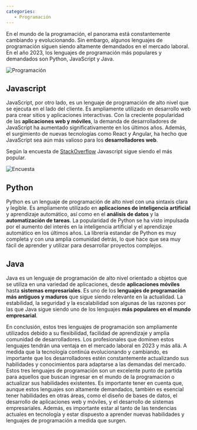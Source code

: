 ```yaml
---
categories:
   - Programación
---
```


En el mundo de la programación, el panorama está constantemente cambiando y evolucionando. Sin embargo, algunos lenguajes de programación siguen siendo altamente demandados en el mercado laboral. En el año 2023, los lenguajes de programación más populares y demandados son Python, JavaScript y Java.

![Programación](https://images.pexels.com/photos/577585/pexels-photo-577585.jpeg?auto=compress&cs=tinysrgb&w=1260&h=750&dpr=1)

## Javascript

JavaScript, por otro lado, es un lenguaje de programación de alto nivel que se ejecuta en el lado del cliente. Es ampliamente utilizado en desarrollo web para crear sitios y aplicaciones interactivas. Con la creciente popularidad de las **aplicaciones web y móviles**, la demanda de desarrolladores de JavaScript ha aumentado significativamente en los últimos años. Además, el surgimiento de nuevas tecnologías como React y Angular, ha hecho que JavaScript sea aún más valioso para los **desarrolladores web**.

Según la encuesta de [StackOverflow](https://survey.stackoverflow.co/2022/#most-popular-technologies-language) Javascript sigue siendo el más popular.

![Encuesta](https://dylanmeca.github.io/assets/img/encuesta-stackoverflow2022.png)

## Python

Python es un lenguaje de programación de alto nivel con una sintaxis clara y legible. Es ampliamente utilizado en **aplicaciones de inteligencia artificial** y aprendizaje automático, así como en el **análisis de datos** y la **automatización de tareas**. La popularidad de Python se ha visto impulsada por el aumento del interés en la inteligencia artificial y el aprendizaje automático en los últimos años. La librería estandar de Python es muy completa y con una amplia comunidad detrás, lo que hace que sea muy fácil de aprender y utilizar para desarrollar proyectos complejos.

## Java

Java es un lenguaje de programación de alto nivel orientado a objetos que se utiliza en una variedad de aplicaciones, desde **aplicaciones móviles** hasta **sistemas empresariales**. Es uno de los **lenguajes de programación más antiguos y maduros** que sigue siendo relevante en la actualidad. La estabilidad, la seguridad y la escalabilidad son algunas de las razones por las que Java sigue siendo uno de los lenguajes **más populares en el mundo empresarial**.

En conclusión, estos tres lenguajes de programación son ampliamente utilizados debido a su flexibilidad, facilidad de aprendizaje y amplia comunidad de desarrolladores. Los profesionales que dominen estos lenguajes tendrán una ventaja en el mercado laboral en 2023 y más allá. A medida que la tecnología continúa evolucionando y cambiando, es importante que los desarrolladores estén constantemente actualizando sus habilidades y conocimientos para adaptarse a las demandas del mercado. Estos tres lenguajes de programación son 
un excelente punto de partida para aquellos que buscan ingresar en el mundo de la programación o actualizar sus habilidades existentes. Es importante tener en cuenta que, aunque estos lenguajes son altamente demandados, también es esencial tener habilidades en otras áreas, como el diseño de bases de datos, el desarrollo de aplicaciones web y móviles, y el desarrollo de sistemas empresariales. Además, es importante estar al tanto de las tendencias actuales en tecnología y estar dispuesto a aprender nuevas habilidades y lenguajes de programación a medida que surgen.
